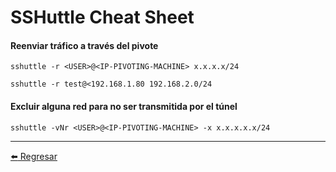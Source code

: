 # SSHuttle Cheat Sheet

#### Reenviar tráfico a través del pivote
```
sshuttle -r <USER>@<IP-PIVOTING-MACHINE> x.x.x.x/24

sshuttle -r test@<192.168.1.80 192.168.2.0/24
```

#### Excluir alguna red para no ser transmitida por el túnel
```
sshuttle -vNr <USER>@<IP-PIVOTING-MACHINE> -x x.x.x.x.x/24
```

---

[:arrow_left: Regresar](https://github.com/m4lal0/cheatsheets)